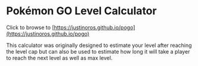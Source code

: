 # Pokémon GO Level Calculator

Click to browse to [https://justinoros.github.io/pogo](https://justinoros.github.io/pogo)

This calculator was originally designed to estimate your level after reaching the level cap but can also be used to estimate how long it will take a player to reach the next level as well as max level.
